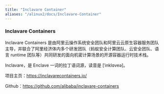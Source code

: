 ```yaml
---
title: "Inclavare Container"
aliases: "/alinux2/docs/Inclavare-Container"
---
```


### Inclavare Containers

Inclavare Containers 是由阿里云操作系统安全团队和阿里云云原生容器服务团队主导，并联合了阿里经济体内多个研发团队（蚂蚁安全计算团队、云安全团队、语言 runtime 团队等）共同研发的面向机密计算场景的开源容器运行时技术栈。

Inclavare，是 Enclave 一词的拉丁语词源，读音是 [ˈinklɑveə]。

项目主页：https://inclavarecontainers.io/

Github：https://github.com/alibaba/inclavare-containers

